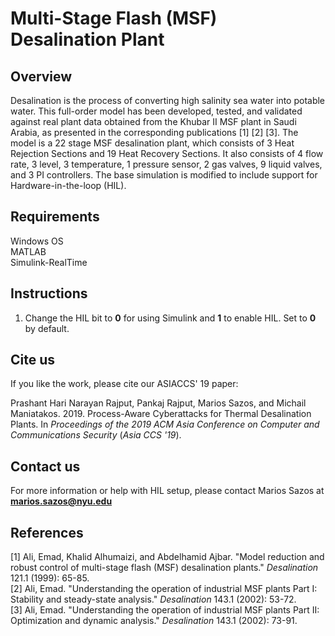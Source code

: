 # Multi-Stage Flash (MSF) Desalination Plant

## Overview

Desalination is the process of converting high salinity sea water into potable water. This full-order model has been developed, tested, and validated against real plant data obtained from the Khubar II MSF plant in Saudi Arabia, as presented in the corresponding publications \[1\] \[2\] \[3\]. The model is a 22 stage MSF desalination plant, which consists of 3 Heat Rejection Sections and 19 Heat Recovery Sections. It also consists of 4 flow rate, 3 level, 3 temperature, 1 pressure sensor, 2 gas valves, 9 liquid valves, and 3 PI controllers. The base simulation is modified to include support for Hardware-in-the-loop (HIL).

## Requirements

Windows OS<br />
MATLAB<br />
Simulink-RealTime

## Instructions

1. Change the HIL bit to **0** for using Simulink and **1** to enable HIL. Set to **0** by default.

## Cite us

If you like the work, please cite our ASIACCS' 19 paper:

Prashant Hari Narayan Rajput, Pankaj Rajput, Marios Sazos, and Michail Maniatakos. 2019. Process-Aware Cyberattacks for Thermal Desalination Plants. In _Proceedings of the 2019 ACM Asia Conference on Computer and Communications Security_ (_Asia CCS '19_).

## Contact us

For more information or help with HIL setup, please contact Marios Sazos at **marios.sazos@nyu.edu**

## References

[1] Ali, Emad, Khalid Alhumaizi, and Abdelhamid Ajbar. "Model reduction and robust control of multi-stage flash (MSF) desalination plants." _Desalination_ 121.1 (1999): 65-85.<br />
[2] Ali, Emad. "Understanding the operation of industrial MSF plants Part I: Stability and steady-state analysis." _Desalination_ 143.1 (2002): 53-72.<br />
[3] Ali, Emad. "Understanding the operation of industrial MSF plants Part II: Optimization and dynamic analysis." _Desalination_ 143.1 (2002): 73-91.
